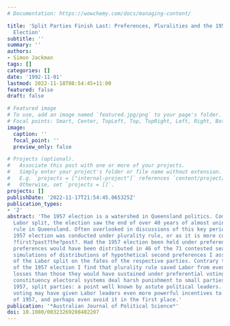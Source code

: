 ```yaml
---
# Documentation: https://wowchemy.com/docs/managing-content/

title: 'Split Parties Finish Last: Preferences, Pluralities and the 1957 Queensland
  Election'
subtitle: ''
summary: ''
authors:
- Simon Jackman
tags: []
categories: []
date: '1992-11-01'
lastmod: 2022-11-18T08:54:45+11:00
featured: false
draft: false

# Featured image
# To use, add an image named `featured.jpg/png` to your page's folder.
# Focal points: Smart, Center, TopLeft, Top, TopRight, Left, Right, BottomLeft, Bottom, BottomRight.
image:
  caption: ''
  focal_point: ''
  preview_only: false

# Projects (optional).
#   Associate this post with one or more of your projects.
#   Simply enter your project's folder or file name without extension.
#   E.g. `projects = ["internal-project"]` references `content/project/deep-learning/index.md`.
#   Otherwise, set `projects = []`.
projects: []
publishDate: '2022-11-17T21:54:45.065325Z'
publication_types:
- '2'
abstract: 'The 1957 election is a watershed in Queensland politics. Coming after the
  Labor split, the election saw the end of over 40 years of almost uninterrupted Labor
  rule in Queensland. Often overlooked in discussions of this key period is that the
  1957 election was conducted under plurality rule, or as it is more commonly known,
  ?first?past?the?post?. Had the 1957 election been held under preferential voting,
  preferences would have been distributed in 46 of the 71 contested seats. Through
  simulations of distributions of hypothetical second preferences I assess the effects
  of the Labor split on the fates of the respective parties. Contrary to some interpretations
  of the 1957 election I find that plurality rule saved Labor from even greater electoral
  losses than those they would have sustained under preferential voting. Single?member
  constituency electoral systems deal harsh punishment to small parties, or, as in
  1957, split parties: a point well known by astute political leaders. Preferential
  voting may have given Labor leaders even more powerful incentives to heal the split
  of 1957, and perhaps even avoid it in the first place.'
publication: '*Australian Journal of Political Science*'
doi: 10.1080/00323269208402207
---
```

